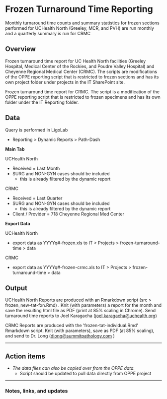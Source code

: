 # Frozen Turnaround Time Reporting

Monthly turnaround time counts and summary statistics for frozen sections performed for UCHealth North (Greeley, MCR, and PVH) are run monthly and a quarterly summary is run for CRMC

## Overview

Frozen turnaround time report for UC Health North facilities (Greeley Hospital, Medical Center of the Rockies, and Poudre Valley Hospital) and Cheyenne Regional Medical Center (CRMC). The scripts are modifications of the OPPE reporting script that is restricted to frozen sections and has its own project folder under projects in the IT SharePoint site.

Frozen turnaround time report for CRMC. The script is a modification of the OPPE reporting script that is restricted to frozen specimens and has its own folder under the IT Reporting folder.

## Data

Query is performed in LigoLab

- Reporting > Dynamic Reports > Path-Dash

**Main Tab**

UCHealth North
- Received = Last Month
- SURG and NON-GYN cases should be included
    - this is already filtered by the dynamic report

CRMC
- Received = Last Quarter
- SURG and NON-GYN cases should be included
    - this is already filtered by the dynamic report
- Client / Provider = 718 Cheyenne Regional Med Center

**Export Data**

UCHealth North
- export data as YYYYq#-frozen.xls to IT > Projects > frozen-turnaround-time > data

CRMC
- export data as YYYYq#-frozen-crmc.xls to IT > Projects > frozen-turnaround-time > data

## Output

UCHealth North
Reports are produced with an Rmarkdown script (src > frozen_new-tat-fxn.Rmd) . Knit (with parameters) a report for the month and save the resulting html file as PDF (print at 85% scaling in Chrome). Send turnaround time reports to Joel Karagacha ([joel.karagacha@uchealth.org](mailto:joel.karagacha@uchealth.org))

CRMC
Reports are produced with the 'frozen-tat-individual.Rmd' Rmarkdown script. Knit (with parameters), save as PDF (at 85% scaling), and send to Dr. Long (dlong@summitpathology.com )

---

## Action items

- *The data files can also be copied over from the OPPE data.*
    - Script should be updated to pull data directly from OPPE project

---

### Notes, links, and updates
